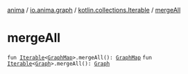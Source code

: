[anima](../../index.md) / [io.anima.graph](../index.md) / [kotlin.collections.Iterable](index.md) / [mergeAll](./merge-all.md)

# mergeAll

`fun `[`Iterable`](https://kotlinlang.org/api/latest/jvm/stdlib/kotlin.collections/-iterable/index.html)`<`[`GraphMap`](../-graph-map.md)`>.mergeAll(): `[`GraphMap`](../-graph-map.md)
`fun `[`Iterable`](https://kotlinlang.org/api/latest/jvm/stdlib/kotlin.collections/-iterable/index.html)`<`[`Graph`](../-graph/index.md)`>.mergeAll(): `[`Graph`](../-graph/index.md)